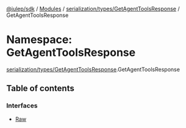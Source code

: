 [@julep/sdk](../README.md) / [Modules](../modules.md) / [serialization/types/GetAgentToolsResponse](serialization_types_GetAgentToolsResponse.md) / GetAgentToolsResponse

# Namespace: GetAgentToolsResponse

[serialization/types/GetAgentToolsResponse](serialization_types_GetAgentToolsResponse.md).GetAgentToolsResponse

## Table of contents

### Interfaces

- [Raw](../interfaces/serialization_types_GetAgentToolsResponse.GetAgentToolsResponse.Raw.md)
